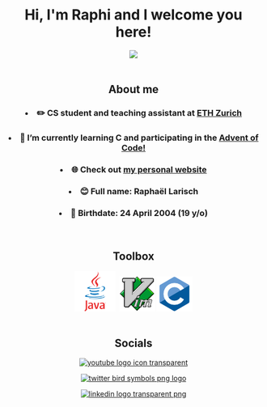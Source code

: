 <div id="header" align="center">
<h1 align="center">
  Hi, I'm Raphi and I welcome you here!
</h1>
  <img src="https://media.giphy.com/media/RbDKaczqWovIugyJmW/giphy.gif" widht="100%"/>
</div>

<br>

<div id="description" align="center">
  <h2>About me</h2>
  <h3><li>✏️ CS student and teaching assistant at <a href="https://ethz.ch/en.html">ETH Zurich</a></li></h3>
  <!--<h3><li>🔭 I’m currently grinding the legendary <a href="https://adventofcode.com/">Advent of Code</a></li></h3>-->
  <h3><li>🌱 I’m currently learning C and participating in the <a href="https://adventofcode.com/">Advent of Code!</a></li></h3>
  <h3><li>🌐 Check out <a href="https://n.ethz.ch/~rlarisch/">my personal website</a></li></h3>
  <h3><li>😊 Full name: Raphaël Larisch</li></h3>
  <h3><li>👶 Birthdate: 24 April 2004 (19 y/o)</li></h3>
</div>

<br>

<div id="Toolbox" align="center">
  <h2>Toolbox</h2>
  <img src="https://github.com/devicons/devicon/blob/master/icons/java/java-original-wordmark.svg" title="Java" alt="Java" width="80" height="80"/>&nbsp;
  <img src="https://github.com/devicons/devicon/blob/master/icons/vim/vim-original.svg" title="Vim" alt="Vim" width="70" height="70"/>
  <img src="https://github.com/devicons/devicon/blob/master/icons/c/c-original.svg" title="C" alt="C" width="70" height="70">
</div>

<br>

<div id="socials" align="center">
  <h2>Socials</h2>
  <a href="https://www.youtube.com/channel/UCC7nPg6Bc7QXFkntMi1tBgw" title="Youtube logo"><img src="https://www.freepnglogos.com/uploads/youtube-logo-icon-transparent---32.png" width="100" alt="youtube logo icon transparent " /></a>

  <a href="https://twitter.com/Raphi86918638" title="Twitter Logo"><img src="https://www.freepnglogos.com/uploads/twitter-logo-png/twitter-logo-vector-png-clipart-1.png" width="80" alt="twitter bird symbols png logo" /></a>
  
  <a href="https://www.linkedin.com/in/rapha%C3%ABl-larisch-26a326232/" title="LinkedIn Logo"><img src="https://www.freepnglogos.com/uploads/linkedin-logo-transparent-png-16.png" width="150" alt="linkedin logo transparent png" /></a>
</div>



<!--
**Rxphi/Rxphi** is a ✨ _special_ ✨ repository because its `README.md` (this file) appears on your GitHub profile.

Here are some ideas to get you started:

- 🔭 I’m currently working on ...
- 🌱 I’m currently learning ...
- 👯 I’m looking to collaborate on ...
- 🤔 I’m looking for help with ...
- 💬 Ask me about ...
- 📫 How to reach me: ...
- 😄 Pronouns: ...
- ⚡ Fun fact: ...
-->
